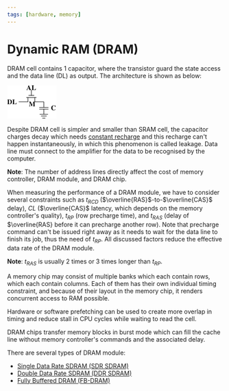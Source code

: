 ```yaml
---
tags: [hardware, memory]
---
```


# Dynamic RAM (DRAM)

DRAM cell contains 1 capacitor, where the transistor guard the state access and
the data line (DL) as output. The architecture is shown as below:

![Dynamic RAM](pic/dram.png)

Despite DRAM cell is simpler and smaller than SRAM cell, the capacitor charges
decay which needs [constant recharge](202403142044.md) and this recharge can't
happen instantaneously, in which this phenomenon is called leakage. Data line
must connect to the amplifier for the data to be recognised by the computer.

**Note**: The number of address lines directly affect the cost of memory
controller, DRAM module, and DRAM chip.

When measuring the performance of a DRAM module, we have to consider several
constraints such as $t_{RCD}$ ($\overline{RAS}$-to-$\overline{CAS}$ delay), $CL$
($\overline{CAS}$ latency, which depends on the memory controller's quality),
$t_{RP}$ (row precharge time), and $t_{RAS}$ (delay of $\overline{RAS} before it
can precharge another row). Note that precharge command can't be issued right
away as it needs to wait for the data line to finish its job, thus the need of
$t_{RP}$. All discussed factors reduce the effective data rate of the DRAM
module.

**Note**: $t_{RAS}$ is usually 2 times or 3 times longer than $t_{RP}$.

A memory chip may consist of multiple banks which each contain rows, which each
contain columns. Each of them has their own individual timing constraint, and
because of their layout in the memory chip, it renders concurrent access to RAM
possible.

Hardware or software prefetching can be used to create more overlap in timing
and reduce stall in CPU cycles while waiting to read the cell.

DRAM chips transfer memory blocks in burst mode which can fill the cache line
without memory controller's commands and the associated delay.

There are several types of DRAM module:
- [Single Data Rate SDRAM (SDR SDRAM)](202403142202.md)
- [Double Data Rate SDRAM (DDR SDRAM)](202403150636.md)
- [Fully Buffered DRAM (FB-DRAM)](202403150846.md)
